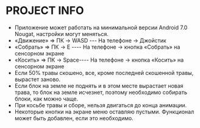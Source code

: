 # PROJECT INFO
- Приложение может работать на минимальной версии Android 7.0 Nougat, настройки могут меняться.
- «Движение» => ПК -> WASD --- На телефоне -> Джойстик
- «Собрать» => ПК -> E ---- На телефоне -> кнопка «Собрать» на сенсорном экране
- «Косить» => ПК -> Space---- На телефоне -> кнопка «Косить» на сенсорном экране
- Если 50% травы скошено, все, кроме последней скошенной травы, вырастет заново.
- Если блок на земле не поднять и в этом месте вырастает новая трава, то блок на земле исчезнет, поэтому необходимо собирать блоки, как можно чаще.
- При косьбе травы и сборе, нельзя двигаться до конца анимации.
- Некоторые кнопки на экране меню оставляю пустыми. Функционал может быть добавлен, если это необходимо.

